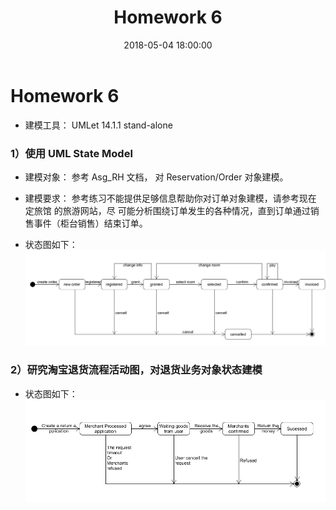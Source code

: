 ﻿---
layout: post
title: Homework 6
date: 2018-05-04 18:00:00
categories: Software
tags: 博客
excerpt: Software
---

# Homework 6

- 建模工具： UMLet 14.1.1 stand-alone

### 1）使用 UML State Model

- 建模对象： 参考 Asg_RH 文档， 对 Reservation/Order 对象建模。

- 建模要求： 参考练习不能提供足够信息帮助你对订单对象建模，请参考现在 定旅馆 的旅游网站，尽    可能分析围绕订单发生的各种情况，直到订单通过销售事件（柜台销售）结束订单。

- 状态图如下：
![state](/assets/Software/state_model_hotel.png)

### 2）研究淘宝退货流程活动图，对退货业务对象状态建模

- 状态图如下：
![state1](/assets/Software/taobao_s.png)